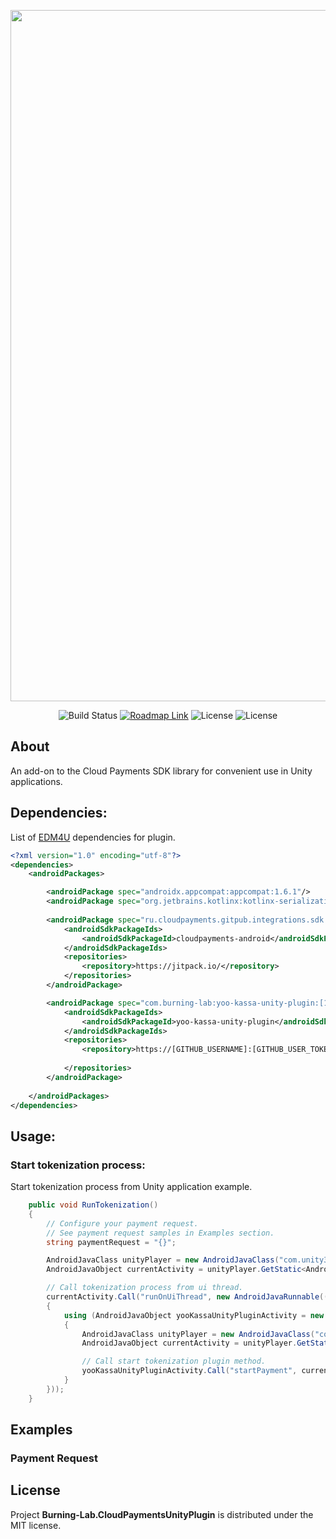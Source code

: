 <p align="center">
    <img src="https://static.burning-lab.com/android-plugins/com.burninglab.cpunityplugin/readme-logo.png" alt="Project Logo" width="1106">
</p>

<p align="center">
    <img src="https://build.burning-lab.com/app/rest/builds/buildType:id:UnityPlugins_CloudPayments_Android_DevelopmentBuild/statusIcon.svg" alt="Build Status">
    <a href="https://tasks.burning-lab.com/agiles/131-107/current?settings"><img src="https://img.shields.io/badge/Roadmap-YouTrack-orange" alt="Roadmap Link"></a>
    <img src="https://img.shields.io/badge/34-darkgreen?logo=android&label=Target%20SDK" alt="License">
    <img src="https://img.shields.io/badge/License-MIT-success" alt="License">
</p>

## About

An add-on to the Cloud Payments SDK library for convenient use in Unity applications.

## Dependencies:

List of [EDM4U](https://github.com/googlesamples/unity-jar-resolver.git) dependencies for plugin.

```xml
<?xml version="1.0" encoding="utf-8"?>
<dependencies>
    <androidPackages>

        <androidPackage spec="androidx.appcompat:appcompat:1.6.1"/>
        <androidPackage spec="org.jetbrains.kotlinx:kotlinx-serialization-json:1.6.1"/>
        
        <androidPackage spec="ru.cloudpayments.gitpub.integrations.sdk:cloudpayments-android:[1.5.2]">
            <androidSdkPackageIds>
                <androidSdkPackageId>cloudpayments-android</androidSdkPackageId>
            </androidSdkPackageIds>
            <repositories>
                <repository>https://jitpack.io/</repository>
            </repositories>
        </androidPackage>

        <androidPackage spec="com.burning-lab:yoo-kassa-unity-plugin:[1.0.0]">
            <androidSdkPackageIds>
                <androidSdkPackageId>yoo-kassa-unity-plugin</androidSdkPackageId>
            </androidSdkPackageIds>
            <repositories>
                <repository>https://[GITHUB_USERNAME]:[GITHUB_USER_TOKEN]@maven.pkg.github.com/burning-laboratory/android-yoo-kassa-plugin/</repository>
                
            </repositories>
        </androidPackage>
        
    </androidPackages>
</dependencies>
```

## Usage:

### Start tokenization process:

Start tokenization process from Unity application example.

```csharp
    public void RunTokenization()
    {
        // Configure your payment request.
        // See payment request samples in Examples section.
        string paymentRequest = "{}";

        AndroidJavaClass unityPlayer = new AndroidJavaClass("com.unity3d.player.UnityPlayer");
        AndroidJavaObject currentActivity = unityPlayer.GetStatic<AndroidJavaObject>("currentActivity");

        // Call tokenization process from ui thread.
        currentActivity.Call("runOnUiThread", new AndroidJavaRunnable(() =>
        {
            using (AndroidJavaObject yooKassaUnityPluginActivity = new AndroidJavaObject("com.burninglab.cpunityplugin.CloudPaymentsUnityPluginActivity"))
            {
                AndroidJavaClass unityPlayer = new AndroidJavaClass("com.unity3d.player.UnityPlayer");
                AndroidJavaObject currentActivity = unityPlayer.GetStatic<AndroidJavaObject>("currentActivity");

                // Call start tokenization plugin method.
                yooKassaUnityPluginActivity.Call("startPayment", currentActivity, paymentRequest);
            }
        }));
    }
```

## Examples

### Payment Request



## License

Project **Burning-Lab.CloudPaymentsUnityPlugin** is distributed under the MIT license.